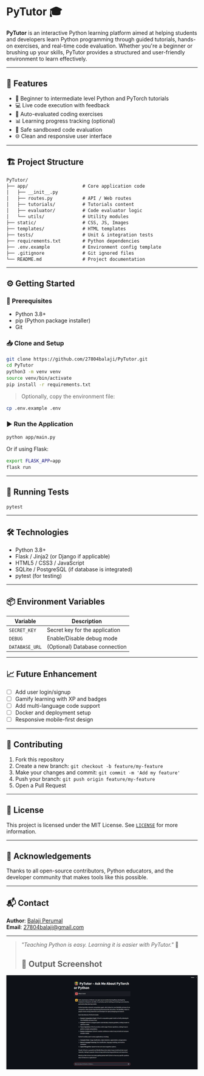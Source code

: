 
# PyTutor 🎓

**PyTutor** is an interactive Python learning platform aimed at helping students and developers learn Python programming through guided tutorials, hands-on exercises, and real-time code evaluation. Whether you're a beginner or brushing up your skills, PyTutor provides a structured and user-friendly environment to learn effectively.

---

## 🚀 Features

- 📘 Beginner to intermediate level Python and PyTorch tutorials
- 💻 Live code execution with feedback
- 🧪 Auto-evaluated coding exercises
- 📊 Learning progress tracking (optional)
- 🔐 Safe sandboxed code evaluation
- 🌐 Clean and responsive user interface

---

## 🏗️ Project Structure

```
PyTutor/
├── app/                    # Core application code
│   ├── __init__.py
│   ├── routes.py           # API / Web routes
│   ├── tutorials/          # Tutorials content
│   ├── evaluator/          # Code evaluator logic
│   └── utils/              # Utility modules
├── static/                 # CSS, JS, Images
├── templates/              # HTML templates
├── tests/                  # Unit & integration tests
├── requirements.txt        # Python dependencies
├── .env.example            # Environment config template
├── .gitignore              # Git ignored files
└── README.md               # Project documentation
```

---

## ⚙️ Getting Started

### 🔧 Prerequisites

- Python 3.8+
- pip (Python package installer)
- Git

### 📥 Clone and Setup

```bash
git clone https://github.com/27804balaji/PyTutor.git
cd PyTutor
python3 -m venv venv
source venv/bin/activate
pip install -r requirements.txt
```

> Optionally, copy the environment file:
```bash
cp .env.example .env
```

### ▶️ Run the Application

```bash
python app/main.py
```

Or if using Flask:

```bash
export FLASK_APP=app
flask run
```

---

## 🧪 Running Tests

```bash
pytest
```

---

## 🛠 Technologies

- Python 3.8+
- Flask / Jinja2 (or Django if applicable)
- HTML5 / CSS3 / JavaScript
- SQLite / PostgreSQL (if database is integrated)
- pytest (for testing)

---

## 📦 Environment Variables

| Variable       | Description                     |
|----------------|---------------------------------|
| `SECRET_KEY`   | Secret key for the application  |
| `DEBUG`        | Enable/Disable debug mode       |
| `DATABASE_URL` | (Optional) Database connection  |

---

## 📈 Future Enhancement

- [ ] Add user login/signup
- [ ] Gamify learning with XP and badges
- [ ] Add multi-language code support
- [ ] Docker and deployment setup
- [ ] Responsive mobile-first design

---

## 🤝 Contributing

1. Fork this repository
2. Create a new branch: `git checkout -b feature/my-feature`
3. Make your changes and commit: `git commit -m 'Add my feature'`
4. Push your branch: `git push origin feature/my-feature`
5. Open a Pull Request

---

## 📄 License

This project is licensed under the MIT License. See [`LICENSE`](LICENSE) for more information.

---

## 🙌 Acknowledgements

Thanks to all open-source contributors, Python educators, and the developer community that makes tools like this possible.

---

## 📬 Contact

**Author**: [Balaji Perumal](https://github.com/27804balaji)  
**Email**: 27804balaji@gmail.com

---

> _"Teaching Python is easy. Learning it is easier with PyTutor."_ 🐍
>
> ## 📸 Output Screenshot

![PyTutor Output](demo.png)
